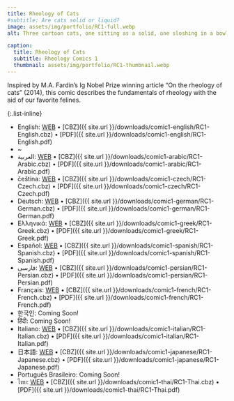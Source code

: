 ```yaml
---
title: Rheology of Cats
#subtitle: Are cats solid or liquid? 
image: assets/img/portfolio/RC1-full.webp
alt: Three cartoon cats, one sitting as a solid, one sloshing in a bowl as lliquid, and one stretching it's body across the page in loops.

caption:
  title: Rheology of Cats 
  subtitle: Rheology Comics 1
  thumbnail: assets/img/portfolio/RC1-thumbnail.webp
---
```

Inspired by M.A. Fardin’s Ig Nobel Prize winning article “On the rheology of cats” (2014), this comic describes the fundamentals of rheology with the aid of our favorite felines.

{:.list-inline}
- English: [WEB](/comic1-english) &#x2022; [CBZ]({{ site.url }}/downloads/comic1-english/RC1-English.cbz) &#x2022; [PDF]({{ site.url }}/downloads/comic1-english/RC1-English.pdf)
- ~
- العربية: [WEB](/comic1-arabic) &#x2022; [CBZ]({{ site.url }}/downloads/comic1-arabic/RC1-Arabic.cbz) &#x2022; [PDF]({{ site.url }}/downloads/comic1-arabic/RC1-Arabic.pdf)
- čeština: [WEB](/comic1-czech) &#x2022; [CBZ]({{ site.url }}/downloads/comic1-czech/RC1-Czech.cbz) &#x2022; [PDF]({{ site.url }}/downloads/comic1-czech/RC1-Czech.pdf)
- Deutsch: [WEB](/comic1-german) &#x2022; [CBZ]({{ site.url }}/downloads/comic1-german/RC1-German.cbz) &#x2022; [PDF]({{ site.url }}/downloads/comic1-german/RC1-German.pdf)
- Ελληνικά: [WEB](/comic1-greek) &#x2022; [CBZ]({{ site.url }}/downloads/comic1-greek/RC1-Greek.cbz) &#x2022; [PDF]({{ site.url }}/downloads/comic1-greek/RC1-Greek.pdf)
- Español: [WEB](/comic1-spanish) &#x2022; [CBZ]({{ site.url }}/downloads/comic1-spanish/RC1-Spanish.cbz) &#x2022; [PDF]({{ site.url }}/downloads/comic1-spanish/RC1-Spanish.pdf)
- فارسی: [WEB](/comic1-persian) &#x2022; [CBZ]({{ site.url }}/downloads/comic1-persian/RC1-Persian.cbz) &#x2022; [PDF]({{ site.url }}/downloads/comic1-persian/RC1-Persian.pdf)
- Français: [WEB](/comic1-french) &#x2022; [CBZ]({{ site.url }}/downloads/comic1-french/RC1-French.cbz) &#x2022; [PDF]({{ site.url }}/downloads/comic1-french/RC1-French.pdf)
- 한국인: Coming Soon!
- हिंदी: Coming Soon!
- Italiano: [WEB](/comic1-italian) &#x2022; [CBZ]({{ site.url }}/downloads/comic1-italian/RC1-Italian.cbz) &#x2022; [PDF]({{ site.url }}/downloads/comic1-italian/RC1-Italian.pdf)
- 日本語: [WEB](/comic1-japanese) &#x2022; [CBZ]({{ site.url }}/downloads/comic1-japanese/RC1-Japanese.cbz) &#x2022; [PDF]({{ site.url }}/downloads/comic1-japanese/RC1-Japanese.pdf)
- Português Brasileiro: Coming Soon!
- ไทย: [WEB](/comic1-thai) &#x2022; [CBZ]({{ site.url }}/downloads/comic1-thai/RC1-Thai.cbz) &#x2022; [PDF]({{ site.url }}/downloads/comic1-thai/RC1-Thai.pdf)

